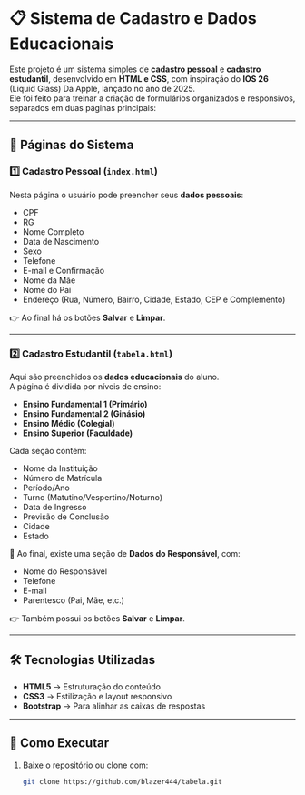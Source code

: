 # 📋 Sistema de Cadastro e Dados Educacionais

Este projeto é um sistema simples de **cadastro pessoal** e **cadastro estudantil**, desenvolvido em **HTML e CSS**, com inspiração do **IOS 26** (Liquid Glass) Da Apple, lançado no ano de 2025.  
Ele foi feito para treinar a criação de formulários organizados e responsivos, separados em duas páginas principais:

---

## 🔹 Páginas do Sistema

### 1️⃣ Cadastro Pessoal (`index.html`)
Nesta página o usuário pode preencher seus **dados pessoais**:

- CPF  
- RG  
- Nome Completo  
- Data de Nascimento  
- Sexo  
- Telefone  
- E-mail e Confirmação  
- Nome da Mãe  
- Nome do Pai  
- Endereço (Rua, Número, Bairro, Cidade, Estado, CEP e Complemento)  

👉 Ao final há os botões **Salvar** e **Limpar**.

---

### 2️⃣ Cadastro Estudantil (`tabela.html`)
Aqui são preenchidos os **dados educacionais** do aluno.  
A página é dividida por níveis de ensino:

- **Ensino Fundamental 1 (Primário)**  
- **Ensino Fundamental 2 (Ginásio)**  
- **Ensino Médio (Colegial)**  
- **Ensino Superior (Faculdade)**  

Cada seção contém:
- Nome da Instituição  
- Número de Matrícula  
- Período/Ano  
- Turno (Matutino/Vespertino/Noturno)  
- Data de Ingresso  
- Previsão de Conclusão  
- Cidade  
- Estado  

🔹 Ao final, existe uma seção de **Dados do Responsável**, com:
- Nome do Responsável  
- Telefone  
- E-mail  
- Parentesco (Pai, Mãe, etc.)  

👉 Também possui os botões **Salvar** e **Limpar**.

---

## 🛠️ Tecnologias Utilizadas
- **HTML5** → Estruturação do conteúdo  
- **CSS3** → Estilização e layout responsivo  
- **Bootstrap** → Para alinhar as caixas de respostas

---

## 🚀 Como Executar
1. Baixe o repositório ou clone com:
   ```bash
   git clone https://github.com/blazer444/tabela.git
